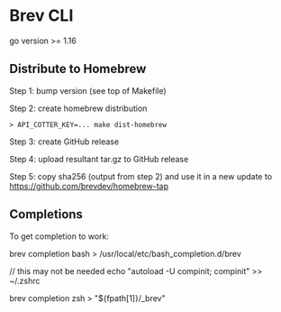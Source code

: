 # Brev CLI

go version >= 1.16

## Distribute to Homebrew

Step 1: bump version (see top of Makefile)

Step 2: create homebrew distribution

```
> API_COTTER_KEY=... make dist-homebrew
```

Step 3: create GitHub release

Step 4: upload resultant tar.gz to GitHub release

Step 5: copy sha256 (output from step 2) and use it in a new update to https://github.com/brevdev/homebrew-tap

## Completions

To get completion to work:

brev completion bash > /usr/local/etc/bash_completion.d/brev

// this may not be needed
echo "autoload -U compinit; compinit" >> ~/.zshrc

brev completion zsh > "${fpath[1]}/\_brev"
